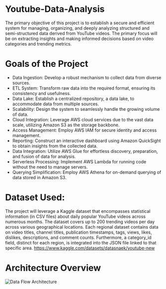 # Youtube-Data-Analysis
The primary objective of this project is to establish a secure and efficient system for managing, organizing, and deeply analyzing structured and semi-structured data derived from YouTube videos. The primary focus will be on extracting insights and making informed decisions based on video categories and trending metrics.

# Goals of the Project

- Data Ingestion: Develop a robust mechanism to collect data from diverse sources.
- ETL System: Transform raw data into the required format, ensuring its consistency and usefulness.
- Data Lake: Establish a centralized repository, a data lake, to accommodate data from multiple sources.
- Scalability: Design the system to seamlessly handle the growing volume of data.
- Cloud Integration: Leverage AWS cloud services due to the vast data scale, utilizing Amazon S3 as the storage backbone.
- Access Management: Employ AWS IAM for secure identity and access management.
- Reporting: Construct an interactive dashboard using Amazon QuickSight to obtain insights from the collected data.
- Data Integration: Utilize AWS Glue for effortless discovery, preparation, and fusion of data for analysis.
- Serverless Processing: Implement AWS Lambda for running code without the need to manage servers.
- Querying Simplification: Employ AWS Athena for on-demand querying of data stored in Amazon S3.

# Dataset Used:
The project will leverage a Kaggle dataset that encompasses statistical information (in CSV files) about daily popular YouTube videos across numerous months. The dataset covers up to 200 trending videos per day across various geographical locations. Each regional dataset contains data on video titles, channel titles, publication timestamps, tags, views, likes, dislikes, descriptions, and comment counts. Furthermore, a category_id field, distinct for each region, is integrated into the JSON file linked to that specific area. https://www.kaggle.com/datasets/datasnaek/youtube-new

# Architecture Overview


![Data Flow Architecture](https://github.com/amisha-21/Youtube-Data-Analysis/assets/77116519/3b52758e-6565-4393-b1a0-151085aaac47)





